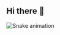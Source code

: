 ## Hi there 👋

<img src="https://raw.githubusercontent.com/Viadsss/Viadsss/output/snake.svg" alt="Snake animation" />

